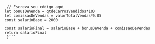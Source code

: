 ```function calculaSalario(qtdeCarrosVendidos, valorTotalVendas) {
 // Escreva seu código aqui
let bonusDeVenda = qtdeCarrosVendidos*100
let comissaoDeVendas = valorTotalVendas*0.05
const salarioBase = 2000

const salarioFinal = salarioBase + bonusDeVenda + comissaoDeVendas
return salarioFinal
 }```
